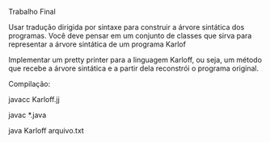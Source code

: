 Trabalho Final

Usar tradução dirigida por sintaxe para construir a árvore sintática dos programas. Você
deve pensar em um conjunto de classes que sirva para representar a árvore sintática de
um programa Karlof

Implementar um pretty printer para a linguagem Karloff, ou seja, um método que recebe a árvore
sintática e a partir dela reconstrói o programa original.

Compilação:

javacc Karloff.jj

javac *.java

java Karloff arquivo.txt
